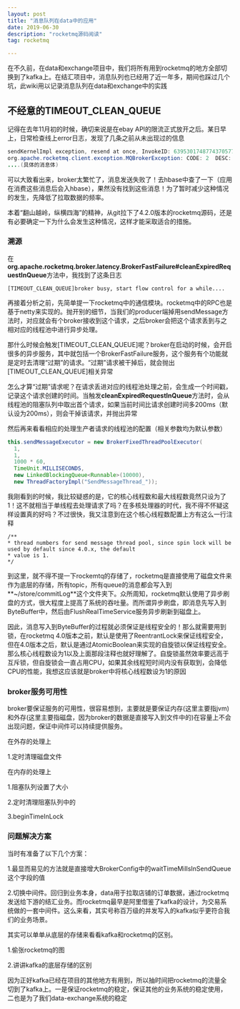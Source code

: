 ```yaml
---
layout: post
title: "消息队列在data中的应用"
date: 2019-06-30
description: "rocketmq源码阅读"
tag: rocketmq

---
```


在不久前，在data和exchange项目中，我们将所有用到rocketmq的地方全部切换到了kafka上。在结汇项目中，消息队列也已经用了近一年多，期间也踩过几个坑，此wiki用以记录消息队列在data和exchange中的实践

## 不经意的TIMEOUT_CLEAN_QUEUE

记得在去年11月初的时候，确切来说是在ebay API的限流正式放开之后。某日早上，日常检查线上error日志，发现了几条之前从未出现过的信息

```java
sendKernelImpl exception, resend at once, InvokeID: 6395301748774370577, RT: 213ms, Broker: MessageQueue [topic=ORDER, brokerName=prd-idc-broker-1, queueId=10]
org.apache.rocketmq.client.exception.MQBrokerException: CODE: 2  DESC: [TIMEOUT_CLEAN_QUEUE]broker busy, start flow control for a while, period in queue: 209ms, size of queue: 0
....(具体的消息体)
```

可以大致看出来，broker太繁忙了，消息发送失败了！去hbase中查了一下（应用在消费这些消息后会入hbase），果然没有找到这些消息！为了暂时减少这种情况的发生，先降低了拉取数据的频率。

本着“翻山越岭，纵横四海”的精神，从git拉下了4.2.0版本的rocketmq源码，还是有必要确定一下为什么会发生这种情况，这样才能采取适合的措施。

### 溯源

在**org.apache.rocketmq.broker.latency.BrokerFastFailure#cleanExpiredRequestInQueue**方法中，我找到了这条日志

```
[TIMEOUT_CLEAN_QUEUE]broker busy, start flow control for a while....
```

再接着分析之前，先简单提一下rocketmq中的通信模块。rocketmq中的RPC也是基于netty来实现的。抛开别的细节，当我们的producer端掉用sendMessage方法时，对应就会有个broker接收到这个请求，之后broker会把这个请求丢到与之相对应的线程池中进行异步处理。

那什么时候会触发[TIMEOUT_CLEAN_QUEUE]呢？broker在启动的时候，会开启很多的异步服务，其中就包括一个BrokerFastFailure服务，这个服务有个功能就是定时去清理“过期”的请求。“过期”请求被干掉后，就会抛出[TIMEOUT_CLEAN_QUEUE]相关异常

怎么才算“过期”请求呢？在请求丢进对应的线程池处理之前，会生成一个时间戳，记录这个请求创建的时间。当触发**cleanExpiredRequestInQueue**方法时，会从线程池的阻塞队列中取出首个请求，如果当前时间比请求创建时间多200ms（默认设为200ms），则会干掉该请求，并抛出异常

然后再来看看相应的处理生产者请求的线程池的配置（相关参数均为默认参数）

```java
this.sendMessageExecutor = new BrokerFixedThreadPoolExecutor(
  1,
  1,
  1000 * 60,
  TimeUnit.MILLISECONDS,
  new LinkedBlockingQueue<Runnable>(10000),
  new ThreadFactoryImpl("SendMessageThread_"));
```

我刚看到的时候，我比较疑惑的是，它的核心线程数和最大线程数竟然只设为了1！这不就相当于单线程去处理请求了吗？在多核处理器的时代，我不得不怀疑这样设置真的好吗？不过很快，我又注意到在这个核心线程数配置上方有这么一行注释

```
/**
* thread numbers for send message thread pool, since spin lock will be used by default since 4.0.x, the default
* value is 1.
*/
```

到这里，就不得不提一下rockemtq的存储了，rocketmq是直接使用了磁盘文件来作为底层的存储，所有topic，所有queue的消息都会写入到**~/store/commitLog**这个文件夹下。众所周知，rocketmq默认使用了异步刷盘的方式，很大程度上提高了系统的吞吐量。而所谓异步刷盘，即消息先写入到ByteBuffer中，然后由FlushRealTimeService服务异步刷新到磁盘上。

因此，消息写入到ByteBuffer的过程就必须保证是线程安全的！那么就需要用到锁，在rocketmq 4.0版本之前，默认是使用了ReentrantLock来保证线程安全，但在4.0版本之后，默认是通过AtomicBoolean来实现的自旋锁以保证线程安全。那么核心线程数设为1以及上面那段注释也就好理解了。自旋锁虽然效率要远高于互斥锁，但自旋锁会一直占用CPU，如果其余线程短时间内没有获取到，会降低CPU的性能，我想这应该就是broker中将核心线程数设为1的原因

### broker服务可用性

broker要保证服务的可用性，很容易想到，主要就是要保证内存(这里主要指jvm)和外存(这里主要指磁盘，因为broker的数据是直接写入到文件中的)在容量上不会出现问题，保证中间件可以持续提供服务。

在外存的处理上

1.定时清理磁盘文件

在内存的处理上

1.阻塞队列设置了大小

2.定时清理阻塞队列中的

3.beginTimeInLock

### 问题解决方案

当时有准备了以下几个方案：

1.最显而易见的方法就是直接增大BrokerConfig中的waitTimeMillsInSendQueue这个字段的值

2.切换中间件。回归到业务本身，data用于拉取店铺的订单数据，通过rocketmq发送给下游的结汇业务。而rocketmq最早是阿里借鉴了kafka的设计，为交易系统做的一套中间件。这么来看，其实号称百万级的并发写入的kafka似乎更符合我们的业务场景。

其实可以单单从底层的存储来看看kafka和rocketmq的区别。

1.偷张rocketmq的图

2.讲讲kafka的底层存储的区别

因为正好kafka已经在项目的其他地方有用到，所以抽时间把rocketmq的流量全切到了kafka上。一是保证rocketmq的稳定，保证其他的业务系统的稳定使用，二也是为了我们data-exchange系统的稳定


